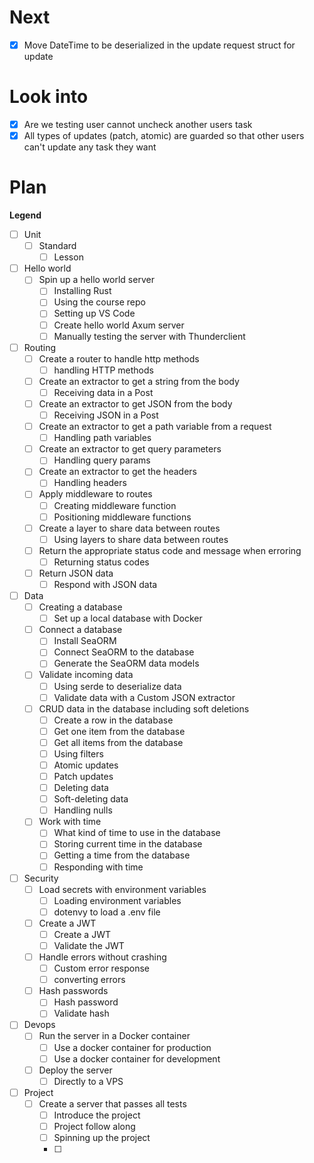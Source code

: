 # Next

- [x] Move DateTime to be deserialized in the update request struct for update

# Look into

- [x] Are we testing user cannot uncheck another users task
- [x] All types of updates (patch, atomic) are guarded so that other users can't update any task they want

# Plan

**Legend**

- [ ] Unit
  - [ ] Standard
    - [ ] Lesson

- [ ] Hello world
  - [ ] Spin up a hello world server
    - [ ] Installing Rust
    - [ ] Using the course repo
    - [ ] Setting up VS Code
    - [ ] Create hello world Axum server
    - [ ] Manually testing the server with Thunderclient
- [ ] Routing
  - [ ] Create a router to handle http methods
    - [ ] handling HTTP methods
  - [ ] Create an extractor to get a string from the body
    - [ ] Receiving data in a Post
  - [ ] Create an extractor to get JSON from the body
    - [ ] Receiving JSON in a Post
  - [ ] Create an extractor to get a path variable from a request
    - [ ] Handling path variables
  - [ ] Create an extractor to get query parameters
    - [ ] Handling query params
  - [ ] Create an extractor to get the headers
    - [ ] Handling headers
  - [ ] Apply middleware to routes
    - [ ] Creating middleware function
    - [ ] Positioning middleware functions
  - [ ] Create a layer to share data between routes
    - [ ] Using layers to share data between routes
  - [ ] Return the appropriate status code and message when erroring
    - [ ] Returning status codes
  - [ ] Return JSON data
    - [ ] Respond with JSON data
- [ ] Data
  - [ ] Creating a database
    - [ ] Set up a local database with Docker
  - [ ] Connect a database
    - [ ] Install SeaORM
    - [ ] Connect SeaORM to the database
    - [ ] Generate the SeaORM data models
  - [ ] Validate incoming data
    - [ ] Using serde to deserialize data
    - [ ] Validate data with a Custom JSON extractor
  - [ ] CRUD data in the database including soft deletions
    - [ ] Create a row in the database
    - [ ] Get one item from the database
    - [ ] Get all items from the database
    - [ ] Using filters
    - [ ] Atomic updates
    - [ ] Patch updates
    - [ ] Deleting data
    - [ ] Soft-deleting data
    - [ ] Handling nulls
  - [ ] Work with time
    - [ ] What kind of time to use in the database
    - [ ] Storing current time in the database
    - [ ] Getting a time from the database
    - [ ] Responding with time
- [ ] Security
  - [ ] Load secrets with environment variables
    - [ ] Loading environment variables
    - [ ] dotenvy to load a .env file
  - [ ] Create a JWT
    - [ ] Create a JWT
    - [ ] Validate the JWT
  - [ ] Handle errors without crashing
    - [ ] Custom error response
    - [ ] converting errors
  - [ ] Hash passwords
    - [ ] Hash password
    - [ ] Validate hash
- [ ] Devops
  - [ ] Run the server in a Docker container
    - [ ] Use a docker container for production
    - [ ] Use a docker container for development
  - [ ] Deploy the server
    - [ ] Directly to a VPS
- [ ] Project
  - [ ] Create a server that passes all tests
    - [ ] Introduce the project
    - [ ] Project follow along
    - [ ] Spinning up the project
    - [ ] 

